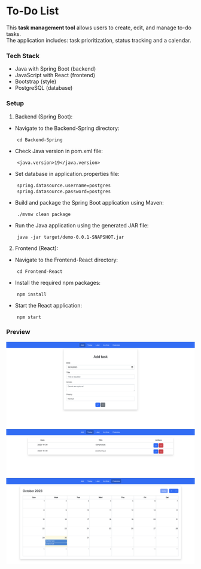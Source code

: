 # To-Do List

This **task management tool** allows users to create, edit, and manage to-do tasks.\
The application includes: task prioritization, status tracking and a calendar.

### Tech Stack

- Java with Spring Boot (backend)
- JavaScript with React (frontend)
- Bootstrap (style)
- PostgreSQL (database)

### Setup

1. Backend (Spring Boot):

- Navigate to the Backend-Spring directory:
```
    cd Backend-Spring
```

- Check Java version in pom.xml file:
```
    <java.version>19</java.version>
```

- Set database in application.properties file:
```
    spring.datasource.username=postgres
    spring.datasource.password=postgres
```

- Build and package the Spring Boot application using Maven:
```
    ./mvnw clean package
```

- Run the Java application using the generated JAR file:
```
    java -jar target/demo-0.0.1-SNAPSHOT.jar
```

2. Frontend (React):

- Navigate to the Frontend-React directory:
```
    cd Frontend-React
```

- Install the required npm packages:
```
    npm install
```

- Start the React application:
```
    npm start
```

### Preview

![Add task](/Frontend-React/public/screenshots/to-do-list-add-task.png)
![Today's tasks](/Frontend-React/public/screenshots/to-do-list-today.png)
![Calendar](/Frontend-React/public/screenshots/to-do-list-calendar.png)
